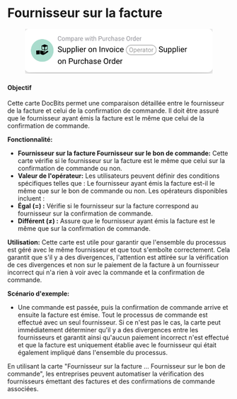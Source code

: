 # Fournisseur sur la facture

<figure><img src="../../../.gitbook/assets/image (1).png" alt=""><figcaption></figcaption></figure>

#### **Objectif**

Cette carte DocBits permet une comparaison détaillée entre le fournisseur de la facture et celui de la confirmation de commande. Il doit être assuré que le fournisseur ayant émis la facture est le même que celui de la confirmation de commande.

**Fonctionnalité:**

* **Fournisseur sur la facture Fournisseur sur le bon de commande:** Cette carte vérifie si le fournisseur sur la facture est le même que celui sur la confirmation de commande ou non.
* **Valeur de l'opérateur:** Les utilisateurs peuvent définir des conditions spécifiques telles que : Le fournisseur ayant émis la facture est-il le même que sur le bon de commande ou non. Les opérateurs disponibles incluent :
* **Égal (=) :** Vérifie si le fournisseur sur la facture correspond au fournisseur sur la confirmation de commande.
* **Différent (≠) :** Assure que le fournisseur ayant émis la facture est le même que sur la confirmation de commande.

**Utilisation:** Cette carte est utile pour garantir que l'ensemble du processus est géré avec le même fournisseur et que tout s'emboîte correctement. Cela garantit que s'il y a des divergences, l'attention est attirée sur la vérification de ces divergences et non sur le paiement de la facture à un fournisseur incorrect qui n'a rien à voir avec la commande et la confirmation de commande.

**Scénario d'exemple:**

* Une commande est passée, puis la confirmation de commande arrive et ensuite la facture est émise. Tout le processus de commande est effectué avec un seul fournisseur. Si ce n'est pas le cas, la carte peut immédiatement déterminer qu'il y a des divergences entre les fournisseurs et garantit ainsi qu'aucun paiement incorrect n'est effectué et que la facture est uniquement établie avec le fournisseur qui était également impliqué dans l'ensemble du processus.

En utilisant la carte "Fournisseur sur la facture ... Fournisseur sur le bon de commande", les entreprises peuvent automatiser la vérification des fournisseurs émettant des factures et des confirmations de commande associées.
